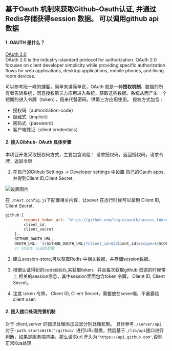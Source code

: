 ## 基于Oauth 机制来获取Github-Oauth认证, 并通过Redis存储获得session 数据。 可以调用github api 数据

#### 1. OAUTH 是什么？
[OAuth 2.0](https://oauth.net/2/)  
OAuth 2.0 is the industry-standard protocol for authorization. OAuth 2.0 focuses on client developer simplicity while providing specific authorization flows for web applications, desktop applications, mobile phones, and living room devices.

可以参考阮一峰的[博客](http://www.ruanyifeng.com/blog/2019/04/oauth_design.html)，简单来讲简单说，OAuth 就是一种**授权机制**。数据的所有者告诉系统，同意授权第三方应用进入系统，获取这些数据。系统从而产生一个短期的进入令牌（token），用来代替密码，供第三方应用使用。
授权方式包含：
+ 授权码（authorization-code）
+ 隐藏式（implicit）
+ 密码式（password）
+ 客户端凭证（client credentials）


#### 2. 接入Gibhub- OAuth 具体步骤

本项目开发采取授权码方式，主要包含流程：
请求授权码，返回授权码，请求令牌，返回令牌

1. 在自己的Github Settings -> Developer settings 中设置 自己的Oauth apps,并得到Client ID,Client Secret.

![设置图片](https://.github.com/xkx9431/Next/master/doc/asserts/oauth_userInfo.PNG)

在`./next.config.js`下配置相关内容，让sever 在运行时候可以拿到 Client ID, Client Secret.

```javascript
github:{
        request_token_url: 'https://github.com/login/oauth/access_token',
        client_id,
        client_secret
    },
    GITHUB_OAUTH_URL,
    OAUTH_URL: `${GITHUB_OAUTH_URL}?client_id=${client_id}&scope=${SCOPE}`,
    // SCOPE 认证的范围
```

2. 建立session-store,可以获取Redis 中相关数据，并存储session数据。

3. 根据认证得到的code`授权码`,来获取token，并且每次获取github 资源的时候带上 相关的session信息，其中session里面包含token 令牌， Client ID, Client Secret。
4. 注意 token 令牌， Client ID, Client Secret，需要放在sever端，不暴露给client user.

####  2. 接入接口处理完善机制
对于 client,server 的请求处理添加过滤分别处理机制。
具体参考`./server/api`,对于`·path.startsWith('/github/'`进行URL替换，然后基于`./lib/api`接口进行判断，如果是服务端渲染，那么请求url 开头为`'https://api.github.com'`,否则正常Koa处理.
